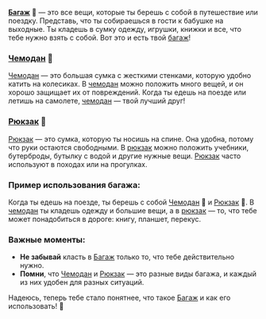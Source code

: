 **[Багаж](luggage.md)** 🧳 — это все вещи, которые ты берешь с собой в путешествие или поездку. Представь, что ты собираешься в гости к бабушке на выходные. Ты кладешь в сумку одежду, игрушки, книжки и все, что тебе нужно взять с собой. Вот это и есть твой [багаж](luggage.md)!

### [Чемодан](chemod.md) 🧳
[Чемодан](chemod.md) — это большая сумка с жесткими стенками, которую удобно катить на колесиках. В [чемодан](chemod.md) можно положить много вещей, и он хорошо защищает их от повреждений. Когда ты едешь на поезде или летишь на самолете, [чемодан](chemod.md) — твой лучший друг!

### [Рюкзак](knapsack.md) 🎒
[Рюкзак](knapsack.md) — это сумка, которую ты носишь на спине. Она удобна, потому что руки остаются свободными. В [рюкзак](knapsack.md) можно положить учебники, бутерброды, бутылку с водой и другие нужные вещи. [Рюкзак](knapsack.md) часто используют в походах или на прогулках.

### Пример использования багажа:
Когда ты едешь на поезде, ты берешь с собой [Чемодан](chemod.md) 🧳 и [Рюкзак](knapsack.md) 🎒. В [чемодан](chemod.md) ты кладешь одежду и большие вещи, а в [рюкзак](knapsack.md) — то, что тебе может понадобиться в дороге: книгу, планшет, перекус.

### Важные моменты:
- **Не забывай** класть в [Багаж](luggage.md) только то, что тебе действительно нужно.
- **Помни**, что [Чемодан](chemod.md) и [Рюкзак](knapsack.md) — это разные виды багажа, и каждый из них удобен для разных ситуаций.

Надеюсь, теперь тебе стало понятнее, что такое [Багаж](luggage.md) и как его использовать! 🚀